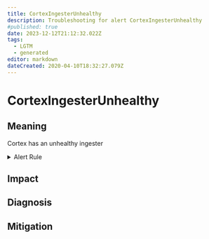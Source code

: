 ```yaml
---
title: CortexIngesterUnhealthy
description: Troubleshooting for alert CortexIngesterUnhealthy
#published: true
date: 2023-12-12T21:12:32.022Z
tags: 
  - LGTM
  - generated
editor: markdown
dateCreated: 2020-04-10T18:32:27.079Z
---
```


# CortexIngesterUnhealthy

## Meaning
[//]: # "Short paragraph that explains what the alert means"
Cortex has an unhealthy ingester

<details>
  <summary>Alert Rule</summary>

{{% rule "cortex/cortex-internal.yml" "CortexIngesterUnhealthy" %}}

{{% comment %}}

```yaml
alert: CortexIngesterUnhealthy
expr: cortex_ring_members{state="Unhealthy", name="ingester"} > 0
for: 0m
labels:
    severity: critical
annotations:
    summary: Cortex ingester unhealthy (instance {{ $labels.instance }})
    description: |-
        Cortex has an unhealthy ingester
          VALUE = {{ $value }}
          LABELS = {{ $labels }}
    runbook: https://github.com/srerun/prometheus-alerts/blob/main/content/runbooks/cortex-internal/CortexIngesterUnhealthy.md

```

{{% /comment %}}

</details>


## Impact
[//]: # "What could / will happen if the alert is not addressed"



## Diagnosis
[//]: # "Steps to take to identify the cause of the problem"



## Mitigation
[//]: # "The steps necessary to resolve the alert"
